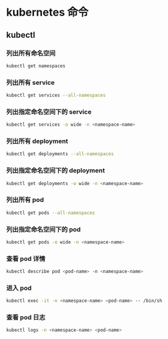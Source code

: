 # kubernetes 命令

## kubectl

### 列出所有命名空间

```bash
kubectl get namespaces
```

### 列出所有 service

```bash
kubectl get services --all-namespaces
```

### 列出指定命名空间下的 service

```bash
kubectl get services -o wide -n <namespace-name>
```

### 列出所有 deployment

```bash
kubectl get deployments --all-namespaces
```

### 列出指定命名空间下的 deployment

```bash
kubectl get deployments -o wide -n <namespace-name>
```

### 列出所有 pod

```bash
kubectl get pods --all-namespaces
```

### 列出指定命名空间下的 pod

```bash
kubectl get pods -o wide -n <namespace-name>
```

### 查看 pod 详情

```bash
kubectl describe pod <pod-name> -n <namespace-name>
```

### 进入 pod

```bash
kubectl exec -it -n <namespace-name> <pod-name> -- /bin/sh
```

### 查看 pod 日志

```bash
kubectl logs -n <namespace-name> <pod-name>
```

